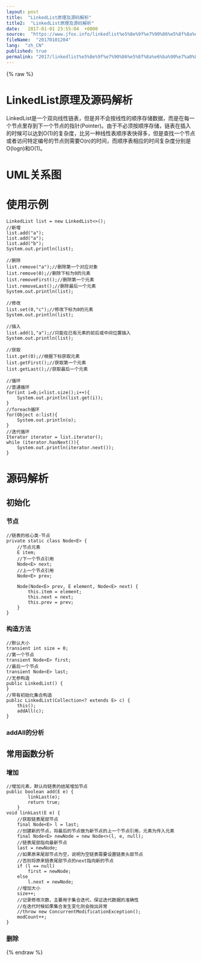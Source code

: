 ```yaml
---
layout: post
title:  "LinkedList原理及源码解析"
title2:  "LinkedList原理及源码解析"
date:   2017-01-01 23:55:04  +0800
source:  "https://www.jfox.info/linkedlist%e5%8e%9f%e7%90%86%e5%8f%8a%e6%ba%90%e7%a0%81%e8%a7%a3%e6%9e%90.html"
fileName:  "20170101204"
lang:  "zh_CN"
published: true
permalink: "2017/linkedlist%e5%8e%9f%e7%90%86%e5%8f%8a%e6%ba%90%e7%a0%81%e8%a7%a3%e6%9e%90.html"
---
```

{% raw %}
# LinkedList原理及源码解析 


LinkedList是一个双向线性链表，但是并不会按线性的顺序存储数据，而是在每一个节点里存到下一个节点的指针(Pointer)。由于不必须按顺序存储，链表在插入的时候可以达到O(1)的复杂度，比另一种线性表顺序表快得多，但是查找一个节点或者访问特定编号的节点则需要O(n)的时间，而顺序表相应的时间复杂度分别是O(logn)和O(1)。

# UML关系图

# 使用示例

    LinkedList list = new LinkedList<>();
    //新增
    list.add("a");
    list.add("a");
    list.add("b");
    System.out.println(list);
    
    //删除
    list.remove("a");//删除第一个对应对象
    list.remove(0);//删除下标为0的元素
    list.removeFirst();//删除第一个元素
    list.removeLast();//删除最后一个元素
    System.out.println(list);
    
    //修改
    list.set(0,"c");//修改下标为0的元素
    System.out.println(list);
    
    //插入 
    list.add(1,"a");//只能在已有元素的前后或中间位置插入
    System.out.println(list);
    
    //获取
    list.get(0);//根据下标获取元素
    list.getFirst();//获取第一个元素
    list.getLast();//获取最后一个元素
    
    //循环
    //普通循环
    for(int i=0;i<list.size();i++){
        System.out.println(list.get(i));
    }
    //foreach循环
    for(Object o:list){
        System.out.println(o);
    }
    //迭代循环
    Iterator iterator = list.iterator();
    while (iterator.hasNext()){
        System.out.println(iterator.next());
    }

# 源码解析

## 初始化

### 节点

    //链表的核心类-节点
    private static class Node<E> {
        //节点元素
        E item;
        //下一个节点引用
        Node<E> next;
        //上一个节点引用
        Node<E> prev;
    
        Node(Node<E> prev, E element, Node<E> next) {
            this.item = element;
            this.next = next;
            this.prev = prev;
        }
    }

### 构造方法

    //默认大小
    transient int size = 0;
    //第一个节点
    transient Node<E> first;
    //最后一个节点
    transient Node<E> last;
    //无参构造
    public LinkedList() {
    }
    //带有初始化集合构造
    public LinkedList(Collection<? extends E> c) {
        this();
        addAll(c);
    }

### addAll的分析

## 常用函数分析

### 增加

    //增加元素，默认向链表的结尾增加节点
    public boolean add(E e) {
            linkLast(e);
            return true;
        }
    void linkLast(E e) {
        //获取链表尾部节点
        final Node<E> l = last;
        //创建新的节点，将最后的节点做为新节点的上一个节点引用，元素为传入元素
        final Node<E> newNode = new Node<>(l, e, null);
        //链表尾部指向最新节点
        last = newNode;
        //如果原来尾部节点为空，说明为空链表需要设置链表头部节点
        //否则将原来链表尾部节点的next指向新的节点
        if (l == null)
            first = newNode;
        else
            l.next = newNode;
        //增加大小
        size++;
        //记录修改次数，主要用于集合迭代，保证迭代数据的准确性
        //在迭代时候如果集合发生变化则会抛出异常
        //throw new ConcurrentModificationException();
        modCount++;
    }

### 删除
{% endraw %}
